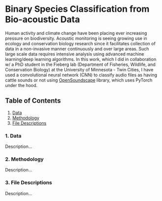 # Binary Species Classification from Bio-acoustic Data

Human activity and climate change have been placing ever increasing pressure on biodiversity. Acoustic monitoring is seeing growing use in ecology and conservation biology research since it facilitates collection of data in a non-invasive manner continuously and over large areas. Such large scale data requires intensive analysis using advanced machine learning/deep learning algorithms. In this work, which I did in collaboration w/ a PhD student in the Fieberg lab (Department of Fisheries, Wildlife, and Conservation Biology) at the University of Minnesota - Twin Cities, I have used a convolutional neural network (CNN) to classify audio files as having cattle sounds or not using [OpenSoundscape](https://github.com/kitzeslab/opensoundscape) library, which uses PyTorch under the hood.

## Table of Contents

1. [ Data ](#data)
2. [ Methodology ](#meth)
3. [File Descriptions ](#files)

<a name="data"></a>
### 1. Data

Description...

<a name="meth"></a>
### 2. Methodology

Description...

<a name="files"></a>
### 3. File Descriptions

Description...
